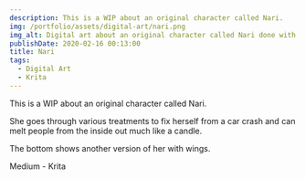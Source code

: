 ```yaml
---
description: This is a WIP about an original character called Nari.
img: /portfolio/assets/digital-art/nari.png
img_alt: Digital art about an original character called Nari done with Krita
publishDate: 2020-02-16 00:13:00
title: Nari
tags:
  - Digital Art
  - Krita
---
```


This is a WIP about an original character called Nari.

She goes through various treatments to fix herself from a car crash and can melt
people from the inside out much like a candle.

The bottom shows another version of her with wings.

Medium - Krita
